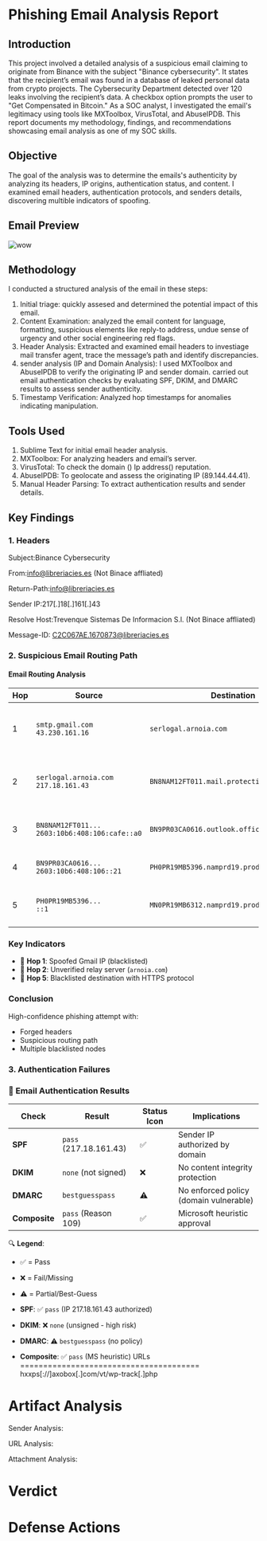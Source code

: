 # Phishing Email Analysis Report

## Introduction <a id="introduction"></a>
This project involved a detailed analysis of a suspicious email claiming to originate from Binance with the subject "Binance cybersecurity". It states that the recipient’s email was found in a database of leaked personal data from crypto projects.  The Cybersecurity Department detected over 120 leaks involving the recipient’s data. A checkbox option prompts the user to "Get Compensated in Bitcoin." As a SOC analyst, I investigated the email's legitimacy using tools like MXToolbox, VirusTotal, and AbuseIPDB. This report documents my methodology, findings, and recommendations showcasing email analysis as one of my SOC skills.

## Objective <a id="objective"></a> 
The goal of the analysis was to determine the emails's authenticity by analyzing its headers, IP origins, authentication status, and content. I examined email headers, authentication protocols, and senders details, discovering multible indicators of spoofing.

## Email Preview <a id="email preview"></a>
 ![wow](https://github.com/user-attachments/assets/c0d87fcd-9770-470c-94c4-4b3f8d05df72)

## Methodology <a id="methodology"></a> 
I conducted a structured analysis of the email in these steps: 
1. Initial triage: quickly assesed and determined the potential impact of this email.
2. Content Examination: analyzed the email content for language, formatting, suspicious elements like reply-to address, undue sense of urgency and other social engineering red flags.
3.  Header Analysis: Extracted and examined email headers to investiage mail transfer agent, trace the message’s path and identify discrepancies. 
4.  sender analysis (IP and Domain Analysis): I used MXToolbox and AbuseIPDB to verify the originating IP and sender domain. carried out email authentication checks by evaluating SPF, DKIM, and DMARC results to assess sender authenticity.
5. Timestamp Verification: Analyzed hop timestamps for anomalies indicating manipulation.

## Tools Used <a id="tools used"></a>
1. Sublime Text for initial email header analysis.
2. MXToolbox: For analyzing headers and email’s server.
3. VirusTotal: To check the domain () Ip address() reputation.
4. AbuseIPDB: To geolocate and assess the originating IP (89.144.44.41).
5. Manual Header Parsing: To extract authentication results and sender details.

## Key Findings <a id="key findings"></a>

### 1. Headers
Subject:Binance Cybersecurity

From:info@libreriacies.es (Not Binace affliated)

Return-Path:info@libreriacies.es

Sender IP:217[.]18[.]161[.]43

Resolve Host:Trevenque Sistemas De Informacion S.l. (Not Binace affliated)

Message-ID:	<C2C067AE.1670873@libreriacies.es>

### 2. Suspicious Email Routing Path
#### Email Routing Analysis
| Hop | Source | Destination | Status | Notes |
|-----|--------|-------------|--------|-------|
| 1 | `smtp.gmail.com`<br>`43.230.161.16` | `serlogal.arnoia.com` | ❌ Blacklisted | **Spoofed Gmail IP** - Not a valid Google server |
| 2 | `serlogal.arnoia.com`<br>`217.18.161.43` | `BN8NAM12FT011.mail.protection.outlook.com` | ✅ Clean | 6s delay - Suspicious relay before Microsoft |
| 3 | `BN8NAM12FT011...`<br>`2603:10b6:408:106:cafe::a0` | `BN9PR03CA0616.outlook.office365.com` | ✅ Clean | Normal Microsoft internal transfer |
| 4 | `BN9PR03CA0616...`<br>`2603:10b6:408:106::21` | `PH0PR19MB5396.namprd19.prod.outlook.com` | ✅ Clean | Standard Microsoft routing |
| 5 | `PH0PR19MB5396...`<br>`::1` | `MN0PR19MB6312.namprd19.prod.outlook.com` | ❌ Blacklisted | **HTTPS anomaly** - Loopback IP abuse |

### Key Indicators
- 🚩 **Hop 1**: Spoofed Gmail IP (blacklisted)
- 🚩 **Hop 2**: Unverified relay server (`arnoia.com`)
- 🚩 **Hop 5**: Blacklisted destination with HTTPS protocol

### Conclusion
High-confidence phishing attempt with:
- Forged headers
- Suspicious routing path
- Multiple blacklisted nodes	

### 3. Authentication Failures

### 📧 Email Authentication Results

| Check         | Result               | Status Icon | Implications                              |
|--------------|----------------------|-------------|-------------------------------------------|
| **SPF**      | `pass` (217.18.161.43) | ✅          | Sender IP authorized by domain            |
| **DKIM**     | `none` (not signed)  | ❌          | No content integrity protection           |
| **DMARC**    | `bestguesspass`      | ⚠️          | No enforced policy (domain vulnerable)    |
| **Composite**| `pass` (Reason 109)  | ✅          | Microsoft heuristic approval              |

🔍 **Legend**:
- ✅ = Pass
- ❌ = Fail/Missing
- ⚠️ = Partial/Best-Guess

- **SPF**: ✅ `pass` (IP 217.18.161.43 authorized)
- **DKIM**: ❌ `none` (unsigned - high risk)
- **DMARC**: ⚠️ `bestguesspass` (no policy)
- **Composite**: ✅ `pass` (MS heuristic)
URLs
=======================================
hxxps[://]axobox[.]com/vt/wp-track[.]php



Artifact Analysis
======================================
Sender Analysis:


URL Analysis:


Attachment Analysis:



Verdict
======================================



Defense Actions
======================================


